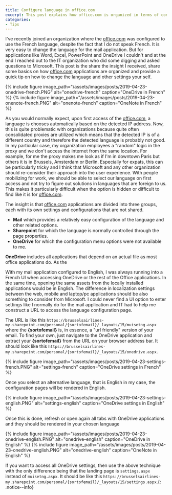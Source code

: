 ```yaml
---
title: Configure language in office.com
excerpt: This post explains how office.com is organized in terms of configuration and how to change the language
categories:
- Tips
---
```


I've recently joined an organization where the [office.com](https://office.com) was configured to use the French language, despite the fact that I do not speak French. It is very easy to change the language for the mail application. But for applications like Word, Excel, PowerPoint and OneDrive I couldn't and at the end I reached out to the IT organization who did some digging and asked questions to Microsoft. This post is the share the insight I received, share some basics on how [office.com](https://office.com) applications are organized and provide a quick tip on how to change the language and other settings your self.

{% include figure image_path="/assets/images/posts/2019-04-23-onedrive-french.PNG" alt="onedrive-french" caption="OneDrive in French" %}
{% include figure image_path="/assets/images/posts/2019-04-23-onenote-french.PNG" alt="onenote-french" caption="OneNote in French" %}

As you would normally expect, upon first access of the [office.com](https://office.com), a language is chooses automatically based on the detected IP address. Now, this is quite problematic with organizations because quite often consolidated proxies are utilized which means that the detected IP is of a different country and therefore the detected language is probably not good. In my particular case, my organization employees a "random" logic in the proxy and we don't access the internet from the same location. For example, for me the proxy makes me look as if I'm in downtown Paris but others it is in Brussels, Amsterdam or Berlin. Especially for expats, this can be particularly tricky and I think that Microsoft and any other organization should re-consider their approach into the user experience. With people mobilizing for work, we should be able to select our language on first access and not try to figure out solutions in languages that are foreign to us. This makes it particularly difficult when the option is hidden or difficult to find like it is for [office.com](https://office.com).

The insight is that [office.com](https://office.com) applications are divided into three groups, each with its own settings and configurations that are not shared. 

- **Mail** which provides a relatively easy configuration of the language and other related options. 
- **Sharepoint** for which the language is normally controlled through the page properties.
- **OneDrive** for which the configuration menu options were not available to me. 

**OneDrive** includes all applications that depend on an actual file as most office applications do. As the

With my mail application configured to English, I was always running into a French UI when accessing OneDrive or the rest of the Office applications. In the same time, opening the same assets from the locally installed applications would be in English. The difference in localization settings between the web, mobile and laptop/pc applications should be also something to consider from Microsoft. I could never find a UI option to enter settings like I normally do for the mail application and IT had to help me construct a URL to access the language configuration page. 

The URL is like this `https://brusselsairlines-my.sharepoint.com/personal/{sortofemail}/_layouts/15/muisetng.aspx` where the **{sortofemail}** is, in essence, a "url friendly" version of your email. To find your own, just navigate to the OneDrive application and extract your **{sortofemail}** from the URL on your browser address bar. It should look like this `https://brusselsairlines-my.sharepoint.com/personal/{sortofemail}/_layouts/15/onedrive.aspx`.

{% include figure image_path="/assets/images/posts/2019-04-23-settings-french.PNG" alt="settings-french" caption="OneDrive settings in French" %}

Once you select an alternative language, that is English in my case, the configuration pages will be rendered in English.

{% include figure image_path="/assets/images/posts/2019-04-23-settings-english.PNG" alt="settings-english" caption="OneDrive settings in English" %}

Once this is done, refresh or open again all tabs with OneDrive applications and they should be rendered in your chosen language

{% include figure image_path="/assets/images/posts/2019-04-23-onedrive-english.PNG" alt="onedrive-english" caption="OneDrive in English" %}
{% include figure image_path="/assets/images/posts/2019-04-23-onedrive-english.PNG" alt="onedrive-english" caption="OneNote in English" %}

If you want to access all OneDrive settings, then use the above technique with the only difference being that the landing page is `settings.aspx` instead of `muisetng.aspx`. It should be like this `https://brusselsairlines-my.sharepoint.com/personal/{sortofemail}/_layouts/15/settings.aspx`.{: .notice--info}